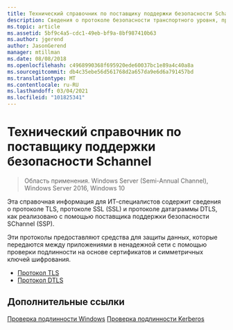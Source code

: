 ```yaml
---
title: Технический справочник по поставщику поддержки безопасности Schannel
description: Сведения о протоколе безопасности транспортного уровня, протоколе SSL и протоколе TLS, реализованном поставщиком поддержки безопасности SChannel.
ms.topic: article
ms.assetid: 5bf9c4a5-cdc1-49eb-bf9a-8bf987410b63
ms.author: jgerend
author: JasonGerend
manager: mtillman
ms.date: 08/08/2018
ms.openlocfilehash: c4968990368f695920ede60037bc1e89a4c40a8a
ms.sourcegitcommit: db4c35ebe56d561768d2a657da9e6d6a791457bd
ms.translationtype: MT
ms.contentlocale: ru-RU
ms.lasthandoff: 03/04/2021
ms.locfileid: "101825341"
---
```

# <a name="schannel-security-support-provider-technical-reference"></a>Технический справочник по поставщику поддержки безопасности Schannel

>Область применения. Windows Server (Semi-Annual Channel), Windows Server 2016, Windows 10

Эта справочная информация для ИТ-специалистов содержит сведения о протоколе TLS, протоколе SSL (SSL) и протоколе датаграммы DTLS, как реализовано с помощью поставщика поддержки безопасности SChannel (SSP).

Эти протоколы предоставляют средства для защиты данных, которые передаются между приложениями в ненадежной сети с помощью проверки подлинности на основе сертификатов и симметричных ключей шифрования.

- [Протокол TLS](transport-layer-security-protocol.md)
- [Протокол DTLS](datagram-transport-layer-security-protocol.md)

## <a name="additional-references"></a>Дополнительные ссылки
[Проверка подлинности Windows](../windows-authentication/windows-authentication-overview.md) 
 [Проверка подлинности Kerberos](../kerberos/kerberos-authentication-overview.md)


